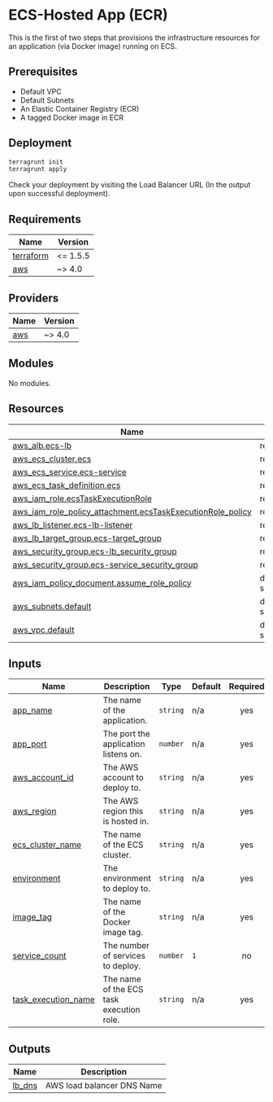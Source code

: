 # ECS-Hosted App (ECR)

This is the first of two steps that provisions the infrastructure resources for an application (via Docker image)
running on ECS.

## Prerequisites

*   Default VPC
*   Default Subnets
*   An Elastic Container Registry (ECR)
*   A tagged Docker image in ECR

## Deployment

```bash
terragrunt init
terragrunt apply
```

Check your deployment by visiting the Load Balancer URL (In the output upon successful deployment).

<!-- BEGIN_TF_DOCS -->
## Requirements

| Name | Version |
|------|---------|
| <a name="requirement_terraform"></a> [terraform](#requirement\_terraform) | <= 1.5.5 |
| <a name="requirement_aws"></a> [aws](#requirement\_aws) | ~> 4.0 |

## Providers

| Name | Version |
|------|---------|
| <a name="provider_aws"></a> [aws](#provider\_aws) | ~> 4.0 |

## Modules

No modules.

## Resources

| Name | Type |
|------|------|
| [aws_alb.ecs-lb](https://registry.terraform.io/providers/hashicorp/aws/latest/docs/resources/alb) | resource |
| [aws_ecs_cluster.ecs](https://registry.terraform.io/providers/hashicorp/aws/latest/docs/resources/ecs_cluster) | resource |
| [aws_ecs_service.ecs-service](https://registry.terraform.io/providers/hashicorp/aws/latest/docs/resources/ecs_service) | resource |
| [aws_ecs_task_definition.ecs](https://registry.terraform.io/providers/hashicorp/aws/latest/docs/resources/ecs_task_definition) | resource |
| [aws_iam_role.ecsTaskExecutionRole](https://registry.terraform.io/providers/hashicorp/aws/latest/docs/resources/iam_role) | resource |
| [aws_iam_role_policy_attachment.ecsTaskExecutionRole_policy](https://registry.terraform.io/providers/hashicorp/aws/latest/docs/resources/iam_role_policy_attachment) | resource |
| [aws_lb_listener.ecs-lb-listener](https://registry.terraform.io/providers/hashicorp/aws/latest/docs/resources/lb_listener) | resource |
| [aws_lb_target_group.ecs-target_group](https://registry.terraform.io/providers/hashicorp/aws/latest/docs/resources/lb_target_group) | resource |
| [aws_security_group.ecs-lb_security_group](https://registry.terraform.io/providers/hashicorp/aws/latest/docs/resources/security_group) | resource |
| [aws_security_group.ecs-service_security_group](https://registry.terraform.io/providers/hashicorp/aws/latest/docs/resources/security_group) | resource |
| [aws_iam_policy_document.assume_role_policy](https://registry.terraform.io/providers/hashicorp/aws/latest/docs/data-sources/iam_policy_document) | data source |
| [aws_subnets.default](https://registry.terraform.io/providers/hashicorp/aws/latest/docs/data-sources/subnets) | data source |
| [aws_vpc.default](https://registry.terraform.io/providers/hashicorp/aws/latest/docs/data-sources/vpc) | data source |

## Inputs

| Name | Description | Type | Default | Required |
|------|-------------|------|---------|:--------:|
| <a name="input_app_name"></a> [app\_name](#input\_app\_name) | The name of the application. | `string` | n/a | yes |
| <a name="input_app_port"></a> [app\_port](#input\_app\_port) | The port the application listens on. | `number` | n/a | yes |
| <a name="input_aws_account_id"></a> [aws\_account\_id](#input\_aws\_account\_id) | The AWS account to deploy to. | `string` | n/a | yes |
| <a name="input_aws_region"></a> [aws\_region](#input\_aws\_region) | The AWS region this is hosted in. | `string` | n/a | yes |
| <a name="input_ecs_cluster_name"></a> [ecs\_cluster\_name](#input\_ecs\_cluster\_name) | The name of the ECS cluster. | `string` | n/a | yes |
| <a name="input_environment"></a> [environment](#input\_environment) | The environment to deploy to. | `string` | n/a | yes |
| <a name="input_image_tag"></a> [image\_tag](#input\_image\_tag) | The name of the Docker image tag. | `string` | n/a | yes |
| <a name="input_service_count"></a> [service\_count](#input\_service\_count) | The number of services to deploy. | `number` | `1` | no |
| <a name="input_task_execution_name"></a> [task\_execution\_name](#input\_task\_execution\_name) | The name of the ECS task execution role. | `string` | n/a | yes |

## Outputs

| Name | Description |
|------|-------------|
| <a name="output_lb_dns"></a> [lb\_dns](#output\_lb\_dns) | AWS load balancer DNS Name |
<!-- END_TF_DOCS -->
